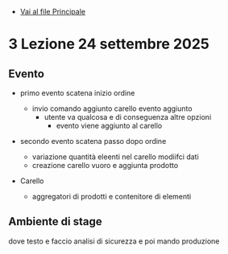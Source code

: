 - [Vai al file Principale](../../README.md)

# 3 Lezione 24 settembre 2025

## Evento

- primo evento scatena inizio ordine
  - invio comando aggiunto carello evento aggiunto
    - utente va qualcosa e di conseguenza altre opzioni
      - evento viene aggiunto al carello

- secondo evento scatena passo dopo ordine
  - variazione quantità eleenti nel carello modiifci dati 
  - creazione carello vuoro e aggiunta prodotto 

- Carello 
  - aggregatori di prodotti e contenitore di elementi 


## Ambiente di stage 

dove testo e faccio analisi di sicurezza e poi mando produzione 